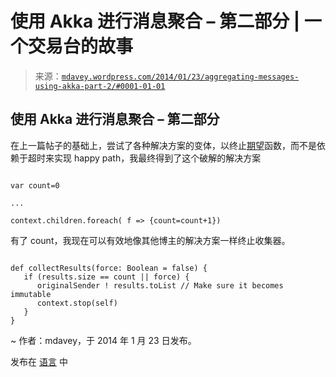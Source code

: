 <!--yml

分类: 未分类

日期: 2024-05-18 05:54:41

-->

# 使用 Akka 进行消息聚合 – 第二部分 | 一个交易台的故事

> 来源：[`mdavey.wordpress.com/2014/01/23/aggregating-messages-using-akka-part-2/#0001-01-01`](https://mdavey.wordpress.com/2014/01/23/aggregating-messages-using-akka-part-2/#0001-01-01)

## 使用 Akka 进行消息聚合 – 第二部分

在上一篇帖子的基础上，尝试了各种解决方案的变体，以终止[期望](http://doc.akka.io/api/akka/snapshot/index.html#akka.contrib.pattern.Aggregator)函数，而不是依赖于超时来实现 happy path，我最终得到了这个破解的解决方案

```

var count=0

...

context.children.foreach( f => {count=count+1})

```

有了 count，我现在可以有效地像其他博主的解决方案一样终止收集器。

```

def collectResults(force: Boolean = false) {
   if (results.size == count || force) {
      originalSender ! results.toList // Make sure it becomes immutable
      context.stop(self)
   }
}

```

~ 作者：mdavey，于 2014 年 1 月 23 日发布。

发布在 [语言](https://mdavey.wordpress.com/category/languages/) 中
